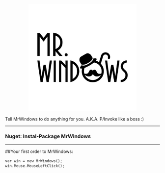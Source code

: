 <p align="center">
  <img src="https://raw.githubusercontent.com/MrWindows/MrWindows/master/Assets/MrWindows.png" width="350px" alt="Mr. Windows" />
</p>
Tell MrWindows to do anything for you. A.K.A. P/Invoke like a boss :)

---
### Nuget: Instal-Package MrWindows
---

##Your first order to MrWindows:
```
var win = new MrWindows();
win.Mouse.MouseLeftClick();
```

